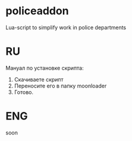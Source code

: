 # policeaddon
Lua-script to simplify work in police departments

# RU
Мануал по установке скрипта:
1) Скачиваете скрипт
2) Переносите его в папку moonloader
3) Готово.

# ENG
soon
